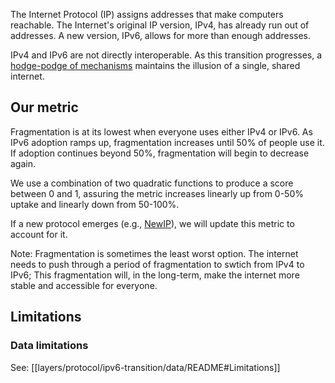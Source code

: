 The Internet Protocol (IP) assigns addresses that make computers reachable. The Internet's original IP version, IPv4, has already run out of addresses. A new version, IPv6, allows for more than enough addresses.

IPv4 and IPv6 are not directly interoperable. As this transition progresses, a [hodge-podge of mechanisms](https://en.wikipedia.org/wiki/IPv6_transition_mechanism#:~:text=An%20IPv6%20transition%20mechanism%20is,Protocol%20Version%206%20(IPv6).) maintains the illusion of a single, shared internet.

## Our metric

Fragmentation is at its lowest when everyone uses either IPv4 or IPv6. As IPv6 adoption ramps up, fragmentation increases until 50% of people use it. If adoption continues beyond 50%, fragmentation will begin to decrease again.

We use a combination of two quadratic functions to produce a score between 0 and 1, assuring the metric increases linearly up from 0-50% uptake and linearly down from 50-100%.

If a new protocol emerges (e.g., [NewIP](https://www.internetsociety.org/resources/doc/2022/huaweis-new-ip-proposal-faq/)), we will update this metric to account for it.

Note: Fragmentation is sometimes the least worst option. The internet needs to push through a period of fragmentation to swtich from IPv4 to IPv6; This fragmentation will, in the long-term, make the internet more stable and accessible for everyone.

## Limitations

### Data limitations
See: [[layers/protocol/ipv6-transition/data/README#Limitations]]
